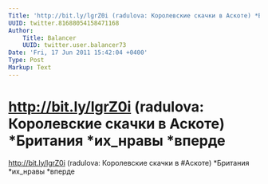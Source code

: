 ```yaml
---
Title: 'http://bit.ly/lgrZ0i (radulova: Королевские скачки в Аскоте) *Британия *их_нравы *вперде'
UUID: twitter.81688054158471168
Author:
    Title: Balancer
    UUID: twitter.user.balancer73
Date: 'Fri, 17 Jun 2011 15:42:04 +0400'
Type: Post
Markup: Text
---
```


# http://bit.ly/lgrZ0i (radulova: Королевские скачки в Аскоте) *Британия *их_нравы *вперде

http://bit.ly/lgrZ0i (radulova: Королевские скачки в
#Аскоте) *Британия *их_нравы *вперде
